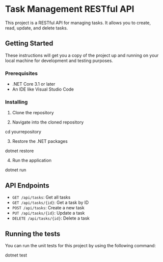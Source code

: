 # Task Management RESTful API

This project is a RESTful API for managing tasks. It allows you to create, read, update, and delete tasks.

## Getting Started

These instructions will get you a copy of the project up and running on your local machine for development and testing purposes.

### Prerequisites

- .NET Core 3.1 or later
- An IDE like Visual Studio Code

### Installing

1. Clone the repository

2. Navigate into the cloned repository

cd yourrepository

3. Restore the .NET packages

dotnet restore

4. Run the application

dotnet run


## API Endpoints

- `GET /api/tasks`: Get all tasks
- `GET /api/tasks/{id}`: Get a task by ID
- `POST /api/tasks`: Create a new task
- `PUT /api/tasks/{id}`: Update a task
- `DELETE /api/tasks/{id}`: Delete a task

## Running the tests

You can run the unit tests for this project by using the following command:


dotnet test
